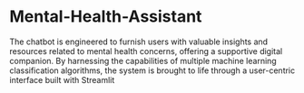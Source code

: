 # Mental-Health-Assistant
The chatbot is engineered to furnish users with valuable insights and resources related to mental health concerns, offering a supportive digital companion. By harnessing the capabilities of multiple machine learning classification algorithms, the system is brought to life through a user-centric interface built with Streamlit
